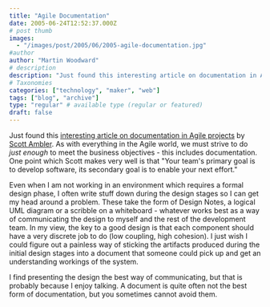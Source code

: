 ```yaml
---
title: "Agile Documentation"
date: 2005-06-24T12:52:37.000Z
# post thumb
images:
  - "/images/post/2005/06/2005-agile-documentation.jpg"
#author
author: "Martin Woodward"
# description
description: "Just found this interesting article on documentation in Agile projects by Scott Ambler."
# Taxonomies
categories: ["technology", "maker", "web"]
tags: ["blog", "archive"]
type: "regular" # available type (regular or featured)
draft: false
---
```


Just found this [interesting article on documentation in Agile projects](http://www.agilemodeling.com/essays/agileDocumentation.htm) by [Scott Ambler](http://www.ambysoft.com/). As with everything in the Agile world, we must strive to do _just enough_ to meet the business objectives - this includes documentation. One point which Scott makes very well is that "Your team's primary goal is to develop software, its secondary goal is to enable your next effort."

Even when I am not working in an environment which requires a formal design phase, I often write stuff down during the design stages so I can get my head around a problem. These take the form of Design Notes, a logical UML diagram or a scribble on a whiteboard - whatever works best as a way of communicating the design to myself and the rest of the development team. In my view, the key to a good design is that each component should have a very discrete job to do (low coupling, high cohesion). I just wish I could figure out a painless way of sticking the artifacts produced during the initial design stages into a document that someone could pick up and get an understanding workings of the system.

I find presenting the design the best way of communicating, but that is probably because I enjoy talking. A document is quite often not the best form of documentation, but you sometimes cannot avoid them.
